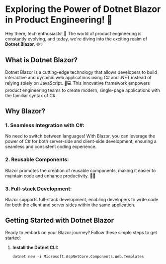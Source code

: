 # Exploring the Power of Dotnet Blazor in Product Engineering! 🚀

Hey there, tech enthusiasts! 👋 The world of product engineering is constantly evolving, and today, we're diving into the exciting realm of **Dotnet Blazor**. 🌐✨

## What is Dotnet Blazor?

Dotnet Blazor is a cutting-edge technology that allows developers to build interactive and dynamic web applications using C# and .NET instead of relying solely on JavaScript. 🚀💻 This innovative framework empowers product engineering teams to create modern, single-page applications with the familiar syntax of C#.

## Why Blazor?

### **1. Seamless Integration with C#:**
No need to switch between languages! With Blazor, you can leverage the power of C# for both server-side and client-side development, ensuring a seamless and consistent coding experience.

### **2. Reusable Components:**
Blazor promotes the creation of reusable components, making it easier to maintain code and enhance productivity. 🔄🔧

### **3. Full-stack Development:**
Blazor supports full-stack development, enabling developers to write code for both the client and server sides within the same application.

## Getting Started with Dotnet Blazor

Ready to embark on your Blazor journey? Follow these simple steps to get started:

1. **Install the Dotnet CLI:**
   ```shell
   dotnet new -i Microsoft.AspNetCore.Components.Web.Templates
